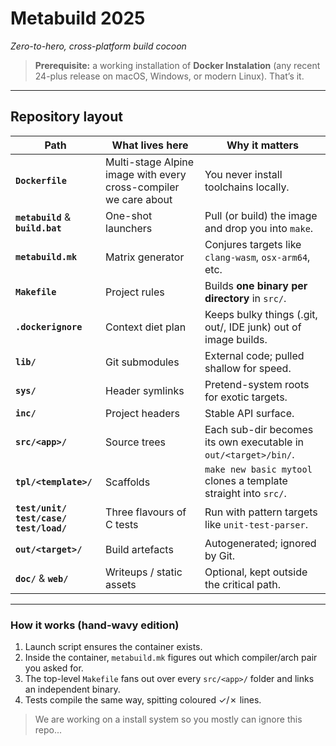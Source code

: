 # Metabuild 2025  
*Zero-to-hero, cross-platform build cocoon*  

> **Prerequisite:** a working installation of **Docker Instalation** (any recent 24-plus release on macOS, Windows, or modern Linux). That’s it.

***

## Repository layout

| Path | What lives here | Why it matters |
|------|-----------------|----------------|
| **`Dockerfile`** | Multi-stage Alpine image with every cross-compiler we care about | You never install toolchains locally. |
| **`metabuild`** & **`build.bat`** | One-shot launchers | Pull (or build) the image and drop you into `make`. |
| **`metabuild.mk`** | Matrix generator | Conjures targets like `clang-wasm`, `osx-arm64`, etc. |
| **`Makefile`** | Project rules | Builds **one binary per directory** in `src/`. |
| **`.dockerignore`** | Context diet plan | Keeps bulky things (.git, out/, IDE junk) out of image builds. |
| **`lib/`** | Git submodules | External code; pulled shallow for speed. |
| **`sys/`** | Header symlinks | Pretend-system roots for exotic targets. |
| **`inc/`** | Project headers | Stable API surface. |
| **`src/<app>/`** | Source trees | Each sub-dir becomes its own executable in `out/<target>/bin/`. |
| **`tpl/<template>/`** | Scaffolds | `make new basic mytool` clones a template straight into `src/`. |
| **`test/unit/`**<br>**`test/case/`**<br>**`test/load/`** | Three flavours of C tests | Run with pattern targets like `unit-test-parser`. |
| **`out/<target>/`** | Build artefacts | Autogenerated; ignored by Git. |
| **`doc/`** & **`web/`** | Writeups / static assets | Optional, kept outside the critical path. |

***

### How it works (hand-wavy edition)  
1. Launch script ensures the container exists.	
2. Inside the container, `metabuild.mk` figures out which compiler/arch pair you asked for.  
3. The top-level `Makefile` fans out over every `src/<app>/` folder and links an independent binary.  
4. Tests compile the same way, spitting coloured ✓/✗ lines.  

> We are working on a install system so you mostly can ignore this repo...
